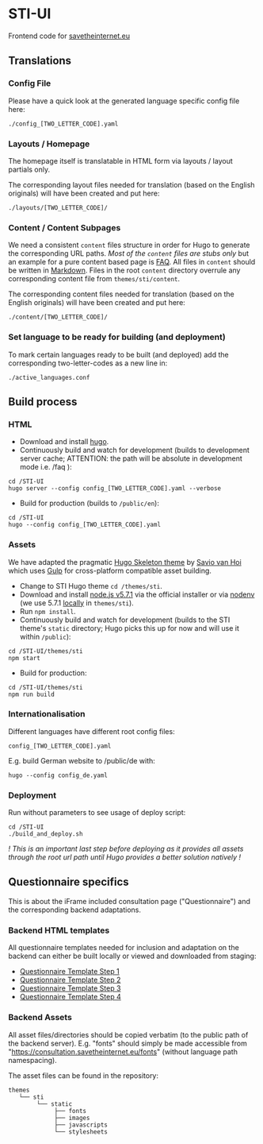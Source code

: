 # STI-UI

Frontend code for [savetheinternet.eu](https://savetheinternet.eu)

## Translations

### Config File

Please have a quick look at the generated language specific config file here:

```
./config_[TWO_LETTER_CODE].yaml
```

### Layouts / Homepage

The homepage itself is translatable in HTML form via layouts / layout partials only.

The corresponding layout files needed for translation (based on the English originals) will have been created and put here:
```
./layouts/[TWO_LETTER_CODE]/
```

### Content / Content Subpages

We need a consistent `content` files structure in order for Hugo to generate the corresponding URL paths. *Most of the `content` files are stubs only* but an example for a pure content based page is [FAQ](https://github.com/Netzfreiheit/STI-UI/blob/master/content/en/faq/index.md).
All files in `content` should be written in [Markdown](https://en.wikipedia.org/wiki/MarkdownContent).
Files in the root `content` directory overrule any corresponding content file from `themes/sti/content`.

The corresponding content files needed for translation (based on the English originals) will have been created and put here:

```
./content/[TWO_LETTER_CODE]/
```

### Set language to be ready for building (and deployment)

To mark certain languages ready to be built (and deployed) add the
corresponding two-letter-codes as a new line in:

```
./active_languages.conf
```

## Build process

### HTML

+ Download and install [hugo](https://github.com/spf13/hugo/releases).
+ Continuously build and watch for development (builds to development server
  cache; ATTENTION: the path will be absolute in development mode i.e. /faq ):
```
cd /STI-UI
hugo server --config config_[TWO_LETTER_CODE].yaml --verbose
```
+ Build for production (builds to `/public/en`):
```
cd /STI-UI
hugo --config config_[TWO_LETTER_CODE].yaml
```

### Assets

We have adapted the pragmatic [Hugo Skeleton theme](https://github.com/saviomuc/hugo-skeleton) by [Savio van Hoi](https://github.com/saviomuc) which uses [Gulp](http://gulpjs.com) for cross-platform compatible asset building.

+ Change to STI Hugo theme `cd /themes/sti`.
+ Download and install [node.js v5.7.1](https://nodejs.org/download/release/v5.7.1/) via the official installer or via [nodenv](https://github.com/nodenv/nodenv) (we use 5.7.1 [locally](https://github.com/nodenv/nodenv#nodenv-local) in `themes/sti`).
+ Run `npm install`.
+ Continuously build and watch for development (builds to the STI theme's
  `static` directory; Hugo picks this up for now and will use it within `/public`):
```
cd /STI-UI/themes/sti
npm start
```
+ Build for production:
```
cd /STI-UI/themes/sti
npm run build
```

### Internationalisation

Different languages have different root config files:
```
config_[TWO_LETTER_CODE].yaml
```

E.g. build German website to /public/de with:
```
hugo --config config_de.yaml
```

### Deployment

Run without parameters to see usage of deploy script:

```
cd /STI-UI
./build_and_deploy.sh
```

*! This is an important last step before deploying as it provides all assets through the root url path until Hugo provides a better solution natively !*

## Questionnaire specifics

This is about the iFrame included consultation page ("Questionnaire") and the corresponding backend adaptations.

### Backend HTML templates

All questionnaire templates needed for inclusion and adaptation on the backend can either be built locally or viewed and downloaded from staging:

* [Questionnaire Template Step 1](https://beta.savetheinternet.eu/en/step-1)
* [Questionnaire Template Step 2](https://beta.savetheinternet.eu/en/step-2)
* [Questionnaire Template Step 3](https://beta.savetheinternet.eu/en/step-3)
* [Questionnaire Template Step 4](https://beta.savetheinternet.eu/en/step-4)

### Backend Assets

All asset files/directories should be copied verbatim (to the public path of the backend server).
E.g. "fonts" should simply be made accessible from "https://consultation.savetheinternet.eu/fonts" (without language path namespacing).

The asset files can be found in the repository:

```
themes
   └── sti
        └── static
             ├── fonts
             ├── images
             ├── javascripts
             └── stylesheets
```
